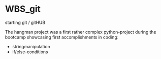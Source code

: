 # WBS_git
starting git / gitHUB

The hangman project was a first rather complex python-project during the bootcamp showcasing first accomplishments in coding:
- stringmanipulation
- if/else-conditions
